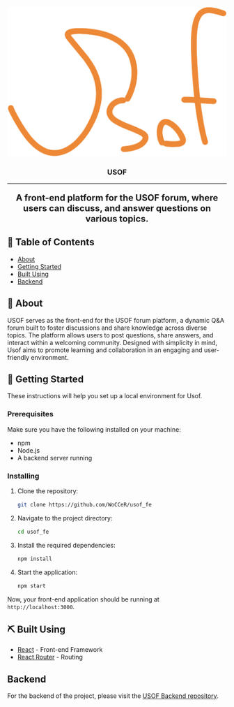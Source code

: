 <p align="center">
  <a href="" rel="noopener">
    <img src="public/logo.png" alt="Project logo"></a>
</p>

<div align="center">
<h3 align="center">USOF</h3>


</div>

---

<p align="center" style="font-size: 20px;">
    <b>A front-end platform for the USOF forum, where users can discuss, and answer questions on various topics.</b>
    <br> 
</p>

## 📝 Table of Contents

- [About](#about)
- [Getting Started](#getting_started)
- [Built Using](#built_using)
- [Backend](#backend)

## 🧐 About <a name = "about"></a>

USOF serves as the front-end for the USOF forum platform, a dynamic Q&A forum built to foster discussions and share knowledge across diverse topics. The platform allows users to post questions, share answers, and interact within a welcoming community. Designed with simplicity in mind, Usof aims to promote learning and collaboration in an engaging and user-friendly environment.

## 🏁 Getting Started <a name = "getting_started"></a>

These instructions will help you set up a local environment for Usof.

### Prerequisites

Make sure you have the following installed on your machine:

- npm
- Node.js
- A backend server running


### Installing

1. Clone the repository:

   ```bash
   git clone https://github.com/WoCCeR/usof_fe
   ```

2. Navigate to the project directory:

   ```bash
   cd usof_fe
   ```  

3. Install the required dependencies:

   ```bash
   npm install
   ```

4. Start the application:

   ```bash
   npm start
   ```

Now, your front-end application should be running at `http://localhost:3000`.

## ⛏️ Built Using <a name = "built_using"></a>

- [React](https://reactjs.org/) - Front-end Framework
- [React Router](https://reactrouter.com/) - Routing


## Backend <a name = "backend"></a>

For the backend of the project, please visit the [USOF Backend repository](https://github.com/WoCCeR/usof-).
